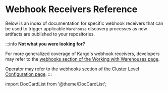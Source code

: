 # Webhook Receivers Reference

Below is an index of documentation for specific webhook receivers that can be
used to trigger applicable `Warehouse` discovery processes as new artifacts are
published to your repositories.

:::info
__Not what you were looking for?__

For more generalized coverage of Kargo's webhook receivers, developers may
refer to the
[webhooks section of the Working with Warehouses page](../../20-how-to-guides/30-working-with-warehouses.md#triggering-discovery-using-webhooks).

Operator may refer to the
[webhooks section of the Cluster Level Configuration page](../../../40-operator-guide/35-cluster-configuration.md#triggering-artifact-discovery-using-webhooks).
:::

import DocCardList from '@theme/DocCardList';

<DocCardList />
